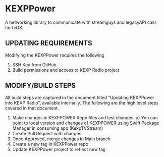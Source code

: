 # KEXPPower
A networking library to communicate with streamguys and legacyAPI calls for tvOS. 

## UPDATING REQUIREMENTS
Modifying the KEXPPower requires the following
1. SSH Key from GitHub
2. Build permissions and access to KEXP Radio project

## MODIFY/BUILD STEPS
All build steps are captured in the document titled "Updating KEXPPower into KEXP Radio", available internally. The following are the high level steps covered in that document. 

1. Make changes in KEXPPOWER Repo files and test changes.
	a) You can point to local version and changes of KEXPPOWER using Swift Package Manager in consuming app (KexpTVStream)
2. Create Pull Request with changes
3. Once Approved, merge changes in Main branch
4. Create a new tag in KEXPPower repo
5. Update KEXPPower project to reflect new tag
